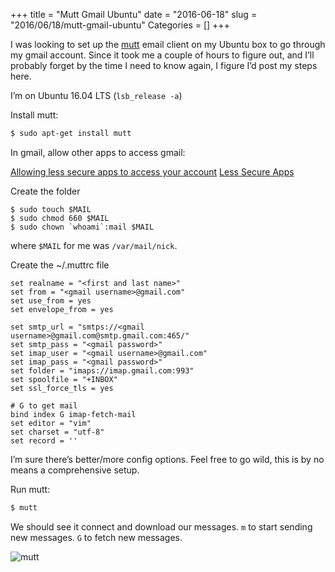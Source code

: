 +++
title = "Mutt Gmail Ubuntu"
date = "2016-06-18"
slug = "2016/06/18/mutt-gmail-ubuntu"
Categories = []
+++

I was looking to set up the
[mutt](http://www.mutt.org/)
email client on my Ubuntu box to go through my gmail account.  Since it took me
a couple of hours to figure out, and I’ll probably forget by the time I need to
know again, I figure I’d post my steps here.

I’m on Ubuntu 16.04 LTS (`lsb_release -a`)

Install mutt:

```sh
$ sudo apt-get install mutt
```

In gmail, allow other apps to access gmail:

[Allowing less secure apps to access your account](https://support.google.com/accounts/answer/6010255?hl=en)
[Less Secure Apps](https://www.google.com/settings/security/lesssecureapps)

Create the folder

```
$ sudo touch $MAIL
$ sudo chmod 660 $MAIL
$ sudo chown `whoami`:mail $MAIL
```

where `$MAIL` for me was `/var/mail/nick`.

Create the ~/.muttrc file

```
set realname = "<first and last name>"
set from = "<gmail username>@gmail.com"
set use_from = yes
set envelope_from = yes

set smtp_url = "smtps://<gmail username>@gmail.com@smtp.gmail.com:465/"
set smtp_pass = "<gmail password>"
set imap_user = "<gmail username>@gmail.com"
set imap_pass = "<gmail password>"
set folder = "imaps://imap.gmail.com:993"
set spoolfile = "+INBOX"
set ssl_force_tls = yes

# G to get mail
bind index G imap-fetch-mail
set editor = "vim"
set charset = "utf-8"
set record = ''
```

I’m sure there’s better/more config options.  Feel free to go wild, this is by
no means a comprehensive setup.

Run mutt:

```sh
$ mutt
```

We should see it connect and download our messages.  `m` to start sending new
messages. `G` to fetch new messages.

![mutt](/images/mutt.png)

